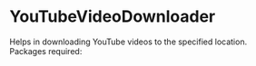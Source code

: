 # YouTubeVideoDownloader
Helps in downloading YouTube videos to the specified location. <br>
Packages required: <br>
